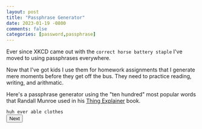 ```yaml
---
layout: post
title: "Passphrase Generator"
date: 2023-01-19 -0800
comments: false
categories: [password,passphrase]
---
```


Ever since XKCD came out with the `correct horse battery staple` I've moved to using passphrases everywhere.

Now that I've got kids I use them for homework assignments that I generate mere moments before they get off the bus.  They need to practice reading, writing, and arithmatic.

Here's a passphrase generator using the "ten hundred" most popular words that Randall Munroe used in his [Thing Explainer](https://xkcd.com/thing-explainer/) book.

<script src="/js/passphrase.js">
</script>
<div><code>huh ever able clothes</code></div>
<input type="button" onload="nextPassphrase()" onclick="nextPassphrase()" value="Next">
